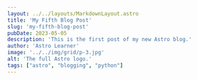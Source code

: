 ```yaml
---
layout: ../../layouts/MarkdownLayout.astro
title: 'My Fifth Blog Post'
slug: 'my-fifth-blog-post'
pubDate: 2023-05-05
description: 'This is the first post of my new Astro blog.'
author: 'Astro Learner'
image: '../../img/grid/p-3.jpg'
alt: 'The full Astro logo.'
tags: ["astro", "blogging", "python"]
---
```


